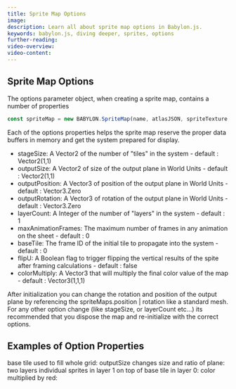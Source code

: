 ```yaml
---
title: Sprite Map Options
image: 
description: Learn all about sprite map options in Babylon.js.
keywords: babylon.js, diving deeper, sprites, options
further-reading:
video-overview:
video-content:
---
```


## Sprite Map Options
The options parameter object, when creating a sprite map, contains a number of properties
```javascript
const spriteMap = new BABYLON.SpriteMap(name, atlasJSON, spriteTexture, options, scene);
```

Each of the options properties helps the sprite map reserve the proper data buffers in memory and get the system prepared for display. 

* stageSize: A Vector2 of the number of "tiles" in the system - default : Vector2(1,1)
* outputSize: A Vector2 of size of the output plane in World Units - default : Vector2(1,1)
* outputPosition: A Vector3 of position of the output plane in World Units - default : Vector3.Zero
* outputRotation: A Vector3 of rotation of the output plane in World Units - default : Vector3.Zero
* layerCount: A Integer of the number of "layers" in the system - default : 1
* maxAnimationFrames: The maximum number of frames in any animation on the sheet - default : 0
* baseTile: The frame ID of the initial tile to propagate into the system - default : 0
* flipU: A Boolean flag to trigger flipping the vertical results of the spite after framing calculations - default : false
* colorMultiply: A Vector3 that will multiply the final color value of the map - default : Vector3(1,1,1)

After initialization you can change the rotation and position of the output plane by referencing the spriteMaps.position | rotation like a standard mesh.  For any other option change (like stageSize, or layerCount etc...) its recommended that you dispose the map and re-initialize with the correct options.

## Examples of Option Properties
base tile used to fill whole grid: <Playground id="#YCY2IL#16" title="Base Tile Used To Fill Whole Grid" description="Simple example of a base tile used to fill a whole grid."/>
outputSize changes size and ratio of plane: <Playground id="#YCY2IL#17" title="OutputSize Changes Size And Ratio Of Plane" description="Simple example showing outputSize changing the size and ratio of a plane."/>
two layers individual sprites in layer 1 on top of base tile in layer 0: <Playground id="#YCY2IL#18" title="Two Layre Individual Sprites" description="Simple example of two layers individual sprites in layer 1 on top of base tile in layer 0."/>
color multiplied by red: <Playground id="#YCY2IL#19" title="Color Multipled By Red" description="Simple example of color multiplied by red."/>